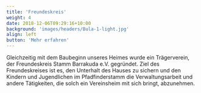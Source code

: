 ```yaml
---
title: 'Freundeskreis'
weight: 4
date: 2018-12-06T09:29:16+10:00
background: 'images/headers/Bula-1-light.jpg'
align: left
button: 'Mehr erfahren'
---
```


Gleichzeitig mit dem Baubeginn unseres Heimes wurde ein Trägerverein, der Freundeskreis Stamm Barrakuda e.V. gegründet. Ziel des Freundeskreises ist es, den Unterhalt des Hauses zu sichern und den Kindern und Jugendlichen im Pfadfinder­stamm die Verwaltungsarbeit und andere Tätigkeiten, die solch ein Vereinsheim mit sich bringt, abzunehmen.
